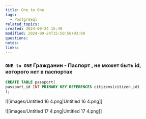 ```yaml
---
title: One to One
tags:
  - PostgreSql
related_topics: 
created: 2024-09-24 15:49
modified: 2024-09-24T15:50:50+03:00
questions: 
notes: 
links: 
---
```




### `ONE to ONE` Гражданин - Паспорт , не может быть id, которого нет в паспортах

```SQL
CREATE TABLE passport(
passport_id INT PRIMARY KEY REFERENCES citizens(citizen_id)
);
```

![[images/Untitled 16 4.png|Untitled 16 4.png]]

![[images/Untitled 17 4.png|Untitled 17 4.png]]

